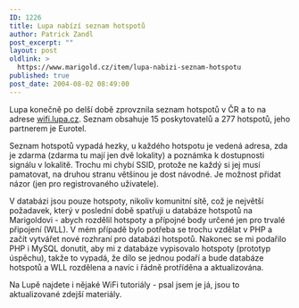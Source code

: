 ```yaml
---
ID: 1226
title: Lupa nabízí seznam hotspotů
author: Patrick Zandl
post_excerpt: ""
layout: post
oldlink: >
  https://www.marigold.cz/item/lupa-nabizi-seznam-hotspotu
published: true
post_date: 2004-08-02 08:49:00
---
```

<p>
Lupa konečně po delší době zprovznila seznam hotspotů v ČR a to na adrese <a href="http://wifi.lupa.cz">wifi.lupa.cz</a>. Seznam obsahuje 15 poskytovatelů a 277 hotspotů, jeho partnerem je Eurotel.</p>
<p>
Seznam hotspotů vypadá hezky, u každého hotspotu je vedená adresa, zda je zdarma (zdarma tu mají jen dvě lokality) a poznámka k dostupnosti signálu v lokalitě. Trochu mi chybí SSID, protože ne každý si jej musí pamatovat, na druhou stranu většinou je dost návodné. Je možnost přidat názor (jen pro registrovaného uživatele).</p>
<p>
V databázi jsou pouze hotspoty, nikoliv komunitní sítě, což je největší požadavek, který v poslední době spatřuji u databáze hotspotů na Marigoldovi - abych rozdělil hotspoty a přípojné body určené jen pro trvalé připojení (WLL). V mém případě bylo potřeba se trochu vzdělat v PHP a začít vytvářet nové rozhraní pro databázi hotspotů. Nakonec se mi podařilo PHP i MySQL donutit, aby mi z databáze vypisovalo hotspoty (prototyp úspěchu), takže to vypadá, že dílo se jednou podaří a bude databáze hotspotů a WLL rozdělena a navíc i řádně protříděna a aktualizována. </p>
<p>
Na Lupě najdete i nějaké WiFi tutoriály - psal jsem je já, jsou to aktualizované zdejší materiály. </p>
